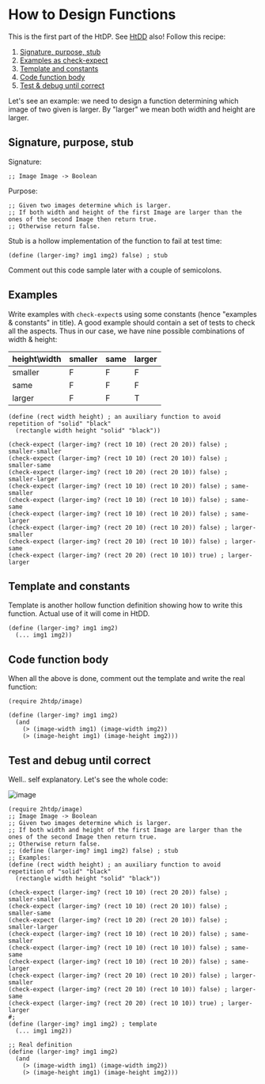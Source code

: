 # How to Design Functions

This is the first part of the HtDP. 
See [HtDD](HtDD.md) also!
Follow this recipe:
1. [Signature, purpose, stub](#signature-purpose-stub)
2. [Examples as check-expect](#examples)
3. [Template and constants](#template-and-constants)
4. [Code function body](#code-function-body)
5. [Test & debug until correct](#test-and-debug-until-correct)

Let's see an example: we need to design a function determining which image of two given is larger. 
By "larger" we mean both width and height are larger.

## Signature, purpose, stub
Signature:
```
;; Image Image -> Boolean
```

Purpose:
```
;; Given two images determine which is larger.
;; If both width and height of the first Image are larger than the ones of the second Image then return true. 
;; Otherwise return false.
```

Stub is a hollow implementation of the function to fail at test time:
```Racket
(define (larger-img? img1 img2) false) ; stub
```
Comment out this code sample later with a couple of semicolons.

## Examples
Write examples with `check-expect`s using some constants (hence "examples & constants" in title).
A good example should contain a set of tests to check all the aspects. 
Thus in our case, we have nine possible combinations of width & height:

| height\width | smaller | same | larger |
---------------|---------|------|---------
| smaller      |    F    |  F   |   F    |
| same         |    F    |  F   |   F    |
| larger       |    F    |  F   |   T    |

```racket
(define (rect width height) ; an auxiliary function to avoid repetition of "solid" "black"
  (rectangle width height "solid" "black"))

(check-expect (larger-img? (rect 10 10) (rect 20 20)) false) ; smaller-smaller
(check-expect (larger-img? (rect 10 10) (rect 20 10)) false) ; smaller-same
(check-expect (larger-img? (rect 10 20) (rect 20 10)) false) ; smaller-larger
(check-expect (larger-img? (rect 10 10) (rect 10 20)) false) ; same-smaller
(check-expect (larger-img? (rect 10 10) (rect 10 10)) false) ; same-same
(check-expect (larger-img? (rect 10 10) (rect 10 20)) false) ; same-larger
(check-expect (larger-img? (rect 20 10) (rect 10 20)) false) ; larger-smaller
(check-expect (larger-img? (rect 20 10) (rect 10 10)) false) ; larger-same
(check-expect (larger-img? (rect 20 20) (rect 10 10)) true) ; larger-larger
```
## Template and constants
Template is another hollow function definition showing how to write this function.
Actual use of it will come in HtDD.
```racket
(define (larger-img? img1 img2)
  (... img1 img2))
```

## Code function body
When all the above is done, comment out the template and write the real function:

```racket
(require 2htdp/image)

(define (larger-img? img1 img2)
  (and
    (> (image-width img1) (image-width img2))
    (> (image-height img1) (image-height img2)))
```

## Test and debug until correct
Well.. self explanatory. 
Let's see the whole code:

![image](https://user-images.githubusercontent.com/85282521/120987295-20840480-c786-11eb-84d2-79ce8abf508d.png)
```racket
(require 2htdp/image)
;; Image Image -> Boolean
;; Given two images determine which is larger.
;; If both width and height of the first Image are larger than the ones of the second Image then return true. 
;; Otherwise return false.
;; (define (larger-img? img1 img2) false) ; stub
;; Examples:
(define (rect width height) ; an auxiliary function to avoid repetition of "solid" "black"
  (rectangle width height "solid" "black"))

(check-expect (larger-img? (rect 10 10) (rect 20 20)) false) ; smaller-smaller
(check-expect (larger-img? (rect 10 10) (rect 20 10)) false) ; smaller-same
(check-expect (larger-img? (rect 10 20) (rect 20 10)) false) ; smaller-larger
(check-expect (larger-img? (rect 10 10) (rect 10 20)) false) ; same-smaller
(check-expect (larger-img? (rect 10 10) (rect 10 10)) false) ; same-same
(check-expect (larger-img? (rect 10 10) (rect 10 20)) false) ; same-larger
(check-expect (larger-img? (rect 20 10) (rect 10 20)) false) ; larger-smaller
(check-expect (larger-img? (rect 20 10) (rect 10 10)) false) ; larger-same
(check-expect (larger-img? (rect 20 20) (rect 10 10)) true) ; larger-larger
#;
(define (larger-img? img1 img2) ; template
  (... img1 img2))

;; Real definition
(define (larger-img? img1 img2)
  (and
    (> (image-width img1) (image-width img2))
    (> (image-height img1) (image-height img2)))
```
